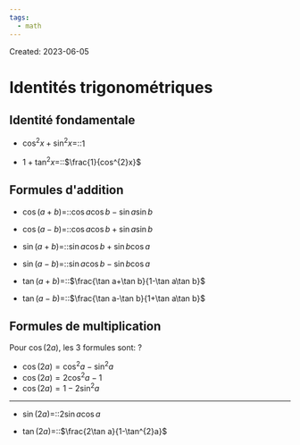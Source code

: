 ```yaml
---
tags:
  - math
---
```

Created: 2023-06-05

# Identités trigonométriques
## Identité fondamentale
- $\cos^{2}x+\sin^{2}x=$::$1$

- $1+\tan^{2}x=$::$\frac{1}{cos^{2}x}$

## Formules d'addition
- $\cos(a+b)=$::$\cos a\cos b-\sin a\sin b$
<!--SR:!2023-09-09,1,230-->

- $\cos(a-b)=$::$\cos a\cos b+\sin a\sin b$

- $\sin(a+b)=$::$\sin a\cos b+\sin b\cos a$
<!--SR:!2023-09-23,12,250-->

- $\sin(a-b)=$::$\sin a\cos b-\sin b\cos a$

- $\tan(a+b)=$::$\frac{\tan a+\tan b}{1-\tan a\tan b}$

- $\tan(a-b)=$::$\frac{\tan a-\tan b}{1+\tan a\tan b}$

## Formules de multiplication
Pour $\cos(2a)$, les 3 formules sont:
?
- $\cos(2a)=\cos^{2}a-\sin^{2}a$
- $\cos(2a)=2\cos^{2}a-1$
- $\cos(2a)=1-2\sin^{2}a$


---
- $\sin(2a)=$::$2\sin a\cos a$

- $\tan(2a)=$::$\frac{2\tan a}{1-\tan^{2}a}$



